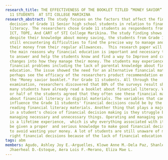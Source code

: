 ```yaml
---
research_title: THE EFFECTIVENESS OF THE BOOKLET TITLED “MONEY SAVIOR” TO GRADE
  11 STUDENTS  AT STI COLLEGE MARIKINA
research_abstract: The study focuses on the factors that affect the financial
  decision of Grade 11 Senior high school students in relation to financial
  literacy. The researchers chose Grade 11 students as respondents from ABM,
  ICT, TOPE, And CART of STI College Marikina. The study finding shows that
  despite their knowledge about money saving, the students from Grade 11 are
  still encountering difficulties to find the precise way to manage and budget
  their money from their regular allowances.  This research paper will focus on
  the main reasons why financial education is important and necessary to be able
  to answer and help the students know and find a way to Improve and create
  changes into how they manage their money. The students may experience various
  financial problems including the lack of parental knowledge about financial
  education. The issue showed the need for an alternative financial material to
  perhaps see the efficacy of the researchers product recommendation entitled
  the "Money savior booklet." For Grade 11 students. All through the
  examination, researchers discovered that 80% of the surveys result shows how
  many students have already read a booklet about financial literacy. While 60%
  or half of the students agreed that they often see these financial materials
  about financial literacy in digital materials. The variables that can help 
  influence the Grade 11 students' financial decisions could be by the help of
  reading financial literacy materials. Another thing that plays a major impact
  in a student's choice of financial decision making is they struggle between
  managing necessary and unnecessary things. Operating and managing your money
  is a lifetime experience,  which is why everything associated with it should
  be given a proper  and serious knowledge to make good financial decisions and
  to avoid wasting your money. A lot of students are still unaware of making the
  right financial decisions because of the lack of financial education.
tags: abm
members: Agudo, Ashley Joy E.-Arguelles, Klowe Anne M.-Dela Paz, Shanlee
  Jhaerheal D.-Estoque, Aera Lois F.-Merano, Eliza Mae L.
---
```

